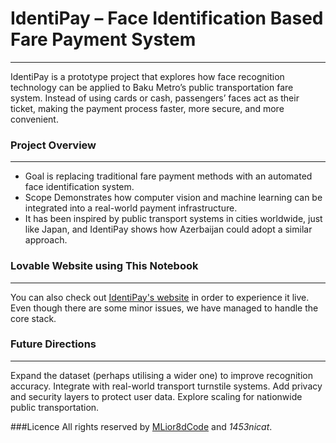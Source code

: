 # IdentiPay – Face Identification Based Fare Payment System
---
IdentiPay is a prototype project that explores how face recognition technology can be applied to Baku Metro’s public transportation fare system. Instead of using cards or cash, passengers’ faces act as their ticket, making the payment process faster, more secure, and more convenient.

### Project Overview
---
- Goal is replacing traditional fare payment methods with an automated face identification system.
- Scope Demonstrates how computer vision and machine learning can be integrated into a real-world payment infrastructure.
- It has been inspired by public transport systems in cities worldwide, just like Japan, and IdentiPay shows how Azerbaijan could adopt a similar approach.

### Lovable Website using This Notebook
---
You can also check out [IdentiPay's website](https://identipay-app.lovable.app/) in order to experience it live. Even though there are some minor issues, we have managed to handle the core stack.

### Future Directions
---
Expand the dataset (perhaps utilising a wider one) to improve recognition accuracy.
Integrate with real-world transport turnstile systems.
Add privacy and security layers to protect user data.
Explore scaling for nationwide public transportation.

###Licence
All rights reserved by [MLior8dCode](https://github.com/anormalguy96) and *1453nicat*.
